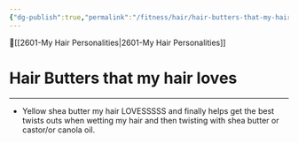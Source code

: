 ```yaml
---
{"dg-publish":true,"permalink":"/fitness/hair/hair-butters-that-my-hair-loves/","dgPassFrontmatter":true,"created":"","updated":""}
---
```


🔺[[2601-My Hair Personalities\|2601-My Hair Personalities]]

# Hair Butters that my hair loves
***

-  Yellow shea butter my hair LOVESSSSS and finally helps get the best twists outs when wetting my hair and then twisting with shea butter or castor/or canola oil. 